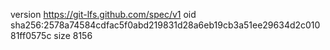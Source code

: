 version https://git-lfs.github.com/spec/v1
oid sha256:2578a74584cdfac5f0abd219831d28a6eb19cb3a51ee29634d2c01081ff0575c
size 8156
